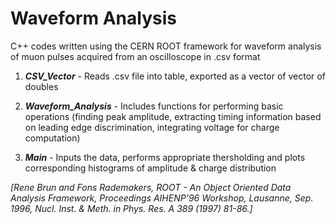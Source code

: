 # Waveform Analysis

C++ codes written using the CERN ROOT framework for waveform analysis of muon pulses acquired from an oscilloscope in .csv format

1) ***CSV_Vector*** - Reads .csv file into table, exported as a vector of vector of doubles

2) ***Waveform_Analysis*** - Includes functions for performing basic operations (finding peak amplitude, extracting timing information based on leading edge discrimination, integrating voltage for charge computation)

3) ***Main*** - Inputs the data, performs appropriate thersholding and plots corresponding histograms of amplitude & charge distribution

*[Rene Brun and Fons Rademakers, ROOT - An Object Oriented Data Analysis Framework,
Proceedings AIHENP'96 Workshop, Lausanne, Sep. 1996,
Nucl. Inst. & Meth. in Phys. Res. A 389 (1997) 81-86.]*

